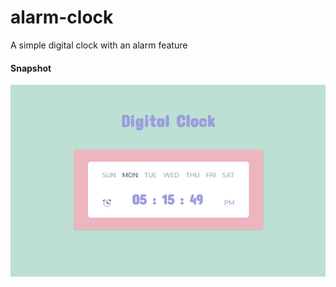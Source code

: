 # alarm-clock

A simple digital clock with an alarm feature

#### Snapshot

![digital clock](./assets/snapshot.png)
